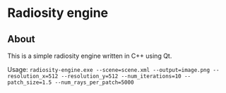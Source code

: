 Radiosity engine
================

About
-----

This is a simple radiosity engine written in C++ using Qt.

Usage: `radiosity-engine.exe --scene=scene.xml --output=image.png --resolution_x=512 --resolution_y=512 --num_iterations=10 --patch_size=1.5 --num_rays_per_patch=5000`
